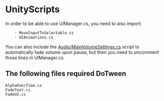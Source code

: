# UnityScripts
In order to be able to use UIManager.cs, you need to also import:
```
	- MoveInputToSelectable.cs
	- UIAnimations.cs
```

You can also include the [Audio/MainVolumeSettings.cs](https://github.com/Jenoah/UnityScripts/blob/master/Audio/MainVolumeSettings.cs) script to automatically fade volume upon pause, but then you need to uncomment those lines in UIManager.cs

## The following files required DoTween
```
AlphaOverTime.cs
FadeText.cs
FadeUI.cs
```
